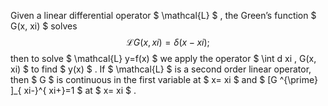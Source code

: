 Given a linear differential operator $ \mathcal{L} $ , the Green’s
function $ G(x, xi) $ solves $$\mathcal{L} G(x, xi)= \delta (x- xi);$$
then to solve $  \mathcal{L} y=f(x) $ we apply the operator
$  \int d xi , G(x, xi) $ to find $ y(x) $ . If $  \mathcal{L} $ is a
second order linear operator, then $ G $ is continuous in the first
variable at $ x= xi $ and $ [G ^{\prime} ]_{ xi-}^{ xi+}=1 $ at
$ x= xi $ .
